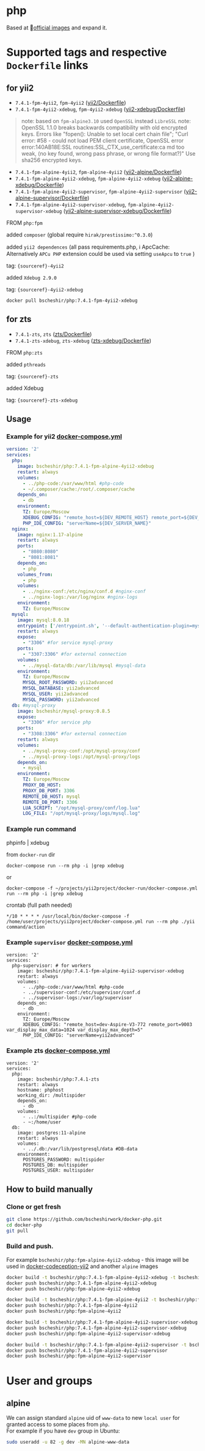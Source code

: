 # php

Based at :whale:[official images](https://hub.docker.com/_/php/) 
and expand it.

Supported tags and respective `Dockerfile` links
================================================


## for yii2  

- `7.4.1-fpm-4yii2`, `fpm-4yii2` ([yii2/Dockerfile](./yii2/Dockerfile))
- `7.4.1-fpm-4yii2-xdebug`, `fpm-4yii2-xdebug` ([yii2-xdebug/Dockerfile](./yii2-xdebug/Dockerfile))  
>note: based on `fpm-alpine3.10` used `OpenSSL` instead `LibreSSL` 
>note: OpenSSL 1.1.0 breaks backwards compatibility with old encrypted keys. Errors like
> "fopen(): Unable to set local cert chain file"; "Curl error: #58 - could not load PEM client certificate, OpenSSL error error:140AB18E:SSL routines:SSL_CTX_use_certificate:ca md too weak, (no key found, wrong pass phrase, or wrong file format?)" 
> Use sha256 encrypted keys.
- `7.4.1-fpm-alpine-4yii2`, `fpm-alpine-4yii2` ([yii2-alpine/Dockerfile](./yii2-alpine/Dockerfile))
- `7.4.1-fpm-alpine-4yii2-xdebug`, `fpm-alpine-4yii2-xdebug` ([yii2-alpine-xdebug/Dockerfile](./yii2-alpine-xdebug/Dockerfile))
- `7.4.1-fpm-alpine-4yii2-supervisor`, `fpm-alpine-4yii2-supervisor` ([yii2-alpine-supervisor/Dockerfile](./yii2-alpine-supervisor/Dockerfile))
- `7.4.1-fpm-alpine-4yii2-supervisor-xdebug`, `fpm-alpine-4yii2-supervisor-xdebug` ([yii2-alpine-supervisor-xdebug/Dockerfile](./yii2-alpine-supervisor-xdebug/Dockerfile))

FROM `php:fpm`

added `composer` (global require `hirak/prestissimo:^0.3.0`)

added `yii2 dependences` (all pass requirements.php, :information_source: ApcCache: Alternatively `APCu PHP` extension could be used via setting `useApcu` to `true` )

tag: `{sourceref}-4yii2`

added `Xdebug 2.9.0`

tag: `{sourceref}-4yii2-xdebug`

`docker pull bscheshir/php:7.4.1-fpm-4yii2-xdebug`

## for zts 

- `7.4.1-zts`, `zts` ([zts/Dockerfile](./zts/Dockerfile))
- `7.4.1-zts-xdebug`, `zts-xdebug` ([zts-xdebug/Dockerfile](./zts-xdebug/Dockerfile))


FROM `php:zts`

added `pthreads`

tag: `{sourceref}-zts`

added Xdebug

tag: `{sourceref}-zts-xdebug`


## Usage
### Example for yii2 [docker-compose.yml](https://github.com/bscheshirwork/docker-yii2-app-advanced/blob/master/docker-run/docker-compose.yml)
```yml
version: '2'
services:
  php:
    image: bscheshir/php:7.4.1-fpm-alpine-4yii2-xdebug
    restart: always
    volumes:
      - ../php-code:/var/www/html #php-code
      - ~/.composer/cache:/root/.composer/cache
    depends_on:
      - db
    environment:
      TZ: Europe/Moscow
      XDEBUG_CONFIG: "remote_host=${DEV_REMOTE_HOST} remote_port=${DEV_REMOTE_PORT} var_display_max_data=1024 var_display_max_depth=5"
      PHP_IDE_CONFIG: "serverName=${DEV_SERVER_NAME}"
  nginx:
    image: nginx:1.17-alpine
    restart: always
    ports:
      - "8080:8080"
      - "8081:8081"
    depends_on:
      - php
    volumes_from:
      - php
    volumes:
      - ../nginx-conf:/etc/nginx/conf.d #nginx-conf
      - ../nginx-logs:/var/log/nginx #nginx-logs
    environment:
      TZ: Europe/Moscow
  mysql:
    image: mysql:8.0.18
    entrypoint: ['/entrypoint.sh', '--default-authentication-plugin=mysql_native_password'] # https://dev.mysql.com/doc/refman/8.0/en/server-system-variables.html#sysvar_default_authentication_plugin
    restart: always
    expose:
      - "3306" #for service mysql-proxy
    ports:
      - "3307:3306" #for external connection
    volumes:
      - ../mysql-data/db:/var/lib/mysql #mysql-data
    environment:
      TZ: Europe/Moscow
      MYSQL_ROOT_PASSWORD: yii2advanced
      MYSQL_DATABASE: yii2advanced
      MYSQL_USER: yii2advanced
      MYSQL_PASSWORD: yii2advanced
  db: #mysql-proxy
    image: bscheshir/mysql-proxy:0.8.5
    expose:
      - "3306" #for service php
    ports:
      - "3308:3306" #for external connection
    restart: always
    volumes:
      - ../mysql-proxy-conf:/opt/mysql-proxy/conf
      - ../mysql-proxy-logs:/opt/mysql-proxy/logs
    depends_on:
      - mysql
    environment:
      TZ: Europe/Moscow
      PROXY_DB_HOST:
      PROXY_DB_PORT: 3306
      REMOTE_DB_HOST: mysql
      REMOTE_DB_PORT: 3306
      LUA_SCRIPT: "/opt/mysql-proxy/conf/log.lua"
      LOG_FILE: "/opt/mysql-proxy/logs/mysql.log"
```

### Example run command

phpinfo | xdebug

from `docker-run` dir
```
docker-compose run --rm php -i |grep xdebug
```
or 
```
docker-compose -f ~/projects/yii2project/docker-run/docker-compose.yml run --rm php -i |grep xdebug
```

crontab (full path needed)
```
*/10 * * * * /usr/local/bin/docker-compose -f /home/user/projects/yii2project/docker-compose.yml run --rm php ./yii command/action
```


### Example `supervisor` [docker-compose.yml](https://github.com/bscheshirwork/docker-yii2-app-advanced-redis/blob/master/docker-run/docker-compose.yml)
```
version: '2'
services:
  php-supervisor: # for workers
    image: bscheshir/php:7.4.1-fpm-alpine-4yii2-supervisor-xdebug
    restart: always
    volumes:
      - ../php-code:/var/www/html #php-code
      - ../supervisor-conf:/etc/supervisor/conf.d
      - ../supervisor-logs:/var/log/supervisor
    depends_on:
      - db
    environment:
      TZ: Europe/Moscow
      XDEBUG_CONFIG: "remote_host=dev-Aspire-V3-772 remote_port=9003 var_display_max_data=1024 var_display_max_depth=5"
      PHP_IDE_CONFIG: "serverName=yii2advanced"
```


### Example zts [docker-compose.yml](https://github.com/bscheshirwork/multispider/blob/master/zts/docker-compose.yml)
```
version: '2'
services:
  php:
    image: bscheshir/php:7.4.1-zts
    restart: always
    hostname: phphost
    working_dir: /multispider
    depends_on:
      - db
    volumes:
      - ..:/multispider #php-code
      - ~:/home/user
  db:
    image: postgres:11-alpine
    restart: always
    volumes:
      - ../.db:/var/lib/postgresql/data #DB-data
    environment:
      POSTGRES_PASSWORD: multispider
      POSTGRES_DB: multispider
      POSTGRES_USER: multispider
```

## How to build manually 

### Clone or get fresh
```sh
git clone https://github.com/bscheshirwork/docker-php.git
cd docker-php
git pull
```

### Build and push. 

For example `bscheshir/php:fpm-alpine-4yii2-xdebug` - this image will be used in [docker-codeception-yii2](https://github.com/bscheshirwork/docker-codeception-yii2)
and another `alpine` images
```sh
docker build -t bscheshir/php:7.4.1-fpm-alpine-4yii2-xdebug -t bscheshir/php:fpm-alpine-4yii2-xdebug --pull -- ./yii2-alpine-xdebug
docker push bscheshir/php:7.4.1-fpm-alpine-4yii2-xdebug
docker push bscheshir/php:fpm-alpine-4yii2-xdebug

docker build -t bscheshir/php:7.4.1-fpm-alpine-4yii2 -t bscheshir/php:fpm-alpine-4yii2 --pull -- ./yii2-alpine
docker push bscheshir/php:7.4.1-fpm-alpine-4yii2
docker push bscheshir/php:fpm-alpine-4yii2

docker build -t bscheshir/php:7.4.1-fpm-alpine-4yii2-supervisor-xdebug -t bscheshir/php:fpm-alpine-4yii2-supervisor-xdebug --pull -- ./yii2-alpine-supervisor-xdebug
docker push bscheshir/php:7.4.1-fpm-alpine-4yii2-supervisor-xdebug
docker push bscheshir/php:fpm-alpine-4yii2-supervisor-xdebug

docker build -t bscheshir/php:7.4.1-fpm-alpine-4yii2-supervisor -t bscheshir/php:fpm-alpine-4yii2-supervisor --pull -- ./yii2-alpine-supervisor
docker push bscheshir/php:7.4.1-fpm-alpine-4yii2-supervisor
docker push bscheshir/php:fpm-alpine-4yii2-supervisor
```

# User and groups

## alpine
We can assign standard `alpine` uid of `www-data` to new `local user` for granted access to some places from `php`.  
For example if you have `dev` group in Ubuntu:  
```sh
sudo useradd -u 82 -g dev -MN alpine-www-data
``` 
